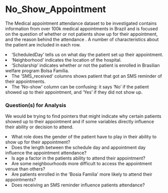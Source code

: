 # No_Show_Appointment
The Medical appointment attendance dataset to be investigated contains information from over 100k medical appointments in Brazil and is focused on the question of whether or not patients show up for their appointment, and the reason behind the attendance . A number of characteristics about the patient are included in each row.

<li>‘ScheduledDay’ tells us on what day the patient set up their appointment.</li>
<li>‘Neighborhood’ indicates the location of the hospital.</li>
<li>‘Scholarship’ indicates whether or not the patient is enrolled in Brasilian welfare program Bolsa Família.</li>
<li>The 'SMS_received' columns shows patient that got an SMS reminder of their appointments.</li>
<li>The 'No-show' column can be confusing: it says ‘No’ if the patient showed up to their appointment, and ‘Yes’ if they did not show up.</li>


### Question(s) for Analysis
We would be trying to find pointers that might indicate why certain patients showed up to their appointment and if some variables directly influence their ability or decision to attend.
<li>What role does the gender of the patient have to play in their ability to show up for their appointment?</li>
<li>Does the length between the schedule day and appointment day influence the appointment attendance?</li>
<li>Is age a factor in the patients ability to attend their appointment?</li>
<li>Are some neighbourhoods more difficult to access the appointment venue than others?</li>
<li>Are patients enrolled in the 'Bosia Familia' more likely to attend their appointments?</li>
<li>Does receiving an SMS reminder influence patients attendance?</li>
